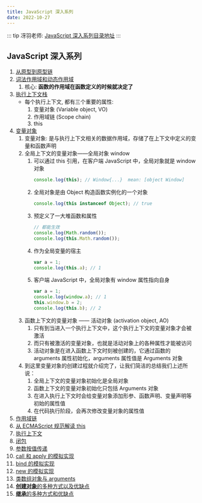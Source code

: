 ```yaml
---
title: JavaScript 深入系列
date: 2022-10-27
---
```


::: tip
冴羽老师: [JavaScript 深入系列目录地址](https://github.com/mqyqingfeng/Blog)
:::

## JavaScript 深入系列

1. [从原型到原型链](https://github.com/mqyqingfeng/Blog/issues/2)
2. [词法作用域和动态作用域](https://github.com/mqyqingfeng/Blog/issues/3)
   1. 核心: **函数的作用域在函数定义的时候就决定了**
3. [执行上下文栈](https://github.com/mqyqingfeng/Blog/issues/4)
   - 每个执行上下文, 都有三个重要的属性:
     1. 变量对象 (Variable object, VO)
     2. 作用域链 (Scope chain)
     3. this
4. [变量对象](https://github.com/mqyqingfeng/Blog/issues/5)
   1. 变量对象: 是与执行上下文相关的数据作用域，存储了在上下文中定义的变量和函数声明
   2. 全局上下文的变量对象——全局对象 window
      1. 可以通过 this 引用，在客户端 JavaScript 中，全局对象就是 window 对象
         ```js
         console.log(this); // Window{...}  mean: [object Window]
         ```
      2. 全局对象是由 Object 构造函数实例化的一个对象
         ```js
         console.log(this instanceof Object); // true
         ```
      3. 预定义了一大堆函数和属性
         ```js
         // 都能生效
         console.log(Math.random());
         console.log(this.Math.random());
         ```
      4. 作为全局变量的宿主
         ```js
         var a = 1;
         console.log(this.a); // 1
         ```
      5. 客户端 JavaScript 中，全局对象有 window 属性指向自身
         ```js
         var a = 1;
         console.log(window.a); // 1
         this.window.b = 2;
         console.log(this.b); // 2
         ```
   3. 函数上下文的变量对象 —— 活动对象 (activation object, AO)
      1. 只有到当进入一个执行上下文中，这个执行上下文的变量对象才会被激活
      2. 而只有被激活的变量对象，也就是活动对象上的各种属性才能被访问
      3. 活动对象是在进入函数上下文时刻被创建的，它通过函数的 arguments 属性初始化，arguments 属性值是 Arguments 对象
   4. 到这里变量对象的创建过程就介绍完了，让我们简洁的总结我们上述所说：
      1. 全局上下文的变量对象初始化是全局对象
      2. 函数上下文的变量对象初始化只包括 Arguments 对象
      3. 在进入执行上下文时会给变量对象添加形参、函数声明、变量声明等初始的属性值
      4. 在代码执行阶段，会再次修改变量对象的属性值
5. [作用域链](https://github.com/mqyqingfeng/Blog/issues/6)
6. [从 ECMAScript 规范解读 this](https://github.com/mqyqingfeng/Blog/issues/7)
7. [执行上下文](https://github.com/mqyqingfeng/Blog/issues/8)
8. [闭包](https://github.com/mqyqingfeng/Blog/issues/9)
9. [参数按值传递](https://github.com/mqyqingfeng/Blog/issues/10)
10. [call 和 apply 的模拟实现](https://github.com/mqyqingfeng/Blog/issues/11)
11. [bind 的模拟实现](https://github.com/mqyqingfeng/Blog/issues/12)
12. [new 的模拟实现](https://github.com/mqyqingfeng/Blog/issues/13)
13. [类数组对象与 arguments](https://github.com/mqyqingfeng/Blog/issues/14)
14. [**创建对象**的多种方式以及优缺点](https://github.com/mqyqingfeng/Blog/issues/15)
15. [**继承**的多种方式和优缺点](https://github.com/mqyqingfeng/Blog/issues/16)
